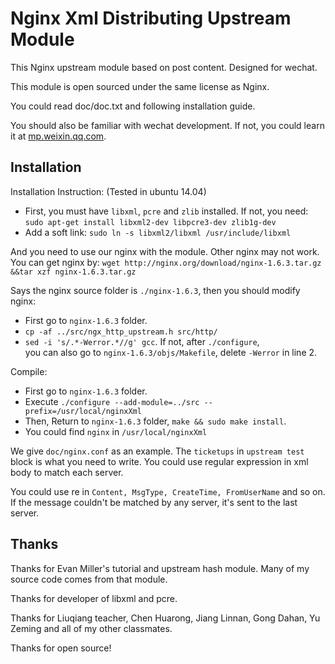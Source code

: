 Nginx Xml Distributing Upstream Module
=========================

This Nginx upstream module based on post content. Designed for wechat.  

This module is open sourced under the same license as Nginx.  

You could read doc/doc.txt and following installation guide.

You should also be familiar with wechat development.
If not, you could learn it at [mp.weixin.qq.com](https://mp.weixin.qq.com).

Installation
---------------------------
Installation Instruction: (Tested in ubuntu 14.04)
* First, you must have `libxml`, `pcre` and `zlib` installed. If not, you need:
  `sudo apt-get install libxml2-dev libpcre3-dev zlib1g-dev`
* Add a soft link: `sudo ln -s libxml2/libxml /usr/include/libxml`

And you need to use our nginx with the module. Other nginx may not work.
You can get nginx by:
`wget http://nginx.org/download/nginx-1.6.3.tar.gz &&tar xzf nginx-1.6.3.tar.gz`

Says the nginx source folder is `./nginx-1.6.3`, then you should modify nginx:
* First go to `nginx-1.6.3` folder.
* `cp -af ../src/ngx_http_upstream.h src/http/`
* `sed -i 's/.*-Werror.*//g' gcc`. If not, after `./configure`,  
  you can also go to `nginx-1.6.3/objs/Makefile`, delete `-Werror` in line 2.

Compile:
* First go to `nginx-1.6.3` folder.
* Execute `./configure --add-module=../src --prefix=/usr/local/nginxXml`
* Then, Return to `nginx-1.6.3` folder, `make && sudo make install`.
* You could find `nginx` in `/usr/local/nginxXml`

We give `doc/nginx.conf` as an example.
The `ticketups` in `upstream test` block is what you need to write.
You could use regular expression in xml body to match each server.

You could use re in `Content, MsgType, CreateTime, FromUserName` and so on.
If the message couldn't be matched by any server, it's sent to the last server.


Thanks
-----------------------------------------------
Thanks for Evan Miller's tutorial and upstream hash module.
Many of my source code comes from that module.


Thanks for developer of libxml and pcre.

Thanks for Liuqiang teacher, Chen Huarong, Jiang Linnan, Gong Dahan,
Yu Zeming and all of my other classmates.

Thanks for open source!
